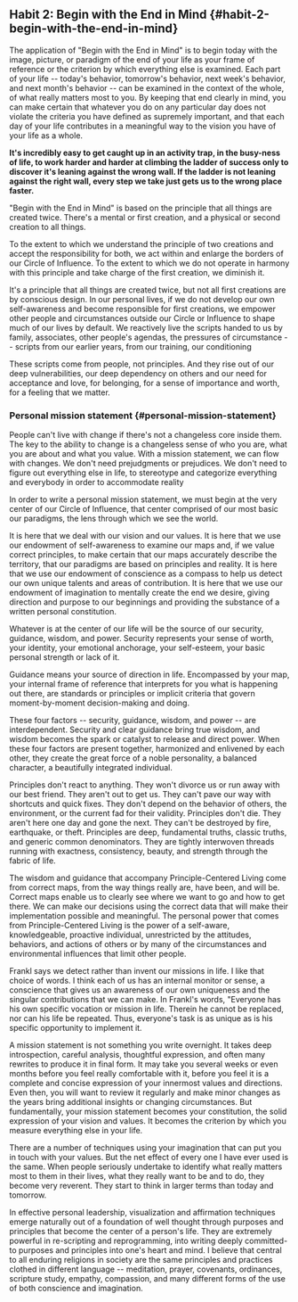 ## Habit 2: Begin with the End in Mind {#habit-2-begin-with-the-end-in-mind}

The application of &quot;Begin with the End in Mind&quot; is to begin today with the image, picture, or paradigm of the end of your life as your frame of reference or the criterion by which everything else is examined. Each part of your life -- today&#039;s behavior, tomorrow&#039;s behavior, next week&#039;s behavior, and next month&#039;s behavior -- can be examined in the context of the whole, of what really matters most to you. By keeping that end clearly in mind, you can make certain that whatever you do on any particular day does not violate the criteria you have defined as supremely important, and that each day of your life contributes in a meaningful way to the vision you have of your life as a whole.

**It&#039;s incredibly easy to get caught up in an activity trap, in the busy-ness of life, to work harder and harder at climbing the ladder of success only to discover it&#039;s leaning against the wrong wall. If the ladder is not leaning against the right wall, every step we take just gets us to the wrong place faster.**

&quot;Begin with the End in Mind&quot; is based on the principle that all things are created twice. There&#039;s a mental or first creation, and a physical or second creation to all things.

To the extent to which we understand the principle of two creations and accept the responsibility for both, we act within and enlarge the borders of our Circle of Influence. To the extent to which we do not operate in harmony with this principle and take charge of the first creation, we diminish it.

It&#039;s a principle that all things are created twice, but not all first creations are by conscious design. In our personal lives, if we do not develop our own self-awareness and become responsible for first creations, we empower other people and circumstances outside our Circle or Influence to shape much of our lives by default. We reactively live the scripts handed to us by family, associates, other people&#039;s agendas, the pressures of circumstance -- scripts from our earlier years, from our training, our conditioning

These scripts come from people, not principles. And they rise out of our deep vulnerabilities, our deep dependency on others and our need for acceptance and love, for belonging, for a sense of importance and worth, for a feeling that we matter.

### Personal mission statement {#personal-mission-statement}

People can&#039;t live with change if there&#039;s not a changeless core inside them. The key to the ability to change is a changeless sense of who you are, what you are about and what you value. With a mission statement, we can flow with changes. We don&#039;t need prejudgments or prejudices. We don&#039;t need to figure out everything else in life, to stereotype and categorize everything and everybody in order to accommodate reality

In order to write a personal mission statement, we must begin at the very center of our Circle of Influence, that center comprised of our most basic our paradigms, the lens through which we see the world.

It is here that we deal with our vision and our values. It is here that we use our endowment of self-awareness to examine our maps and, if we value correct principles, to make certain that our maps accurately describe the territory, that our paradigms are based on principles and reality. It is here that we use our endowment of conscience as a compass to help us detect our own unique talents and areas of contribution. It is here that we use our endowment of imagination to mentally create the end we desire, giving direction and purpose to our beginnings and providing the substance of a written personal constitution.

Whatever is at the center of our life will be the source of our security, guidance, wisdom, and power. Security represents your sense of worth, your identity, your emotional anchorage, your self-esteem, your basic personal strength or lack of it.

Guidance means your source of direction in life. Encompassed by your map, your internal frame of reference that interprets for you what is happening out there, are standards or principles or implicit criteria that govern moment-by-moment decision-making and doing.

These four factors -- security, guidance, wisdom, and power -- are interdependent. Security and clear guidance bring true wisdom, and wisdom becomes the spark or catalyst to release and direct power. When these four factors are present together, harmonized and enlivened by each other, they create the great force of a noble personality, a balanced character, a beautifully integrated individual.

Principles don&#039;t react to anything. They won&#039;t divorce us or run away with our best friend. They aren&#039;t out to get us. They can&#039;t pave our way with shortcuts and quick fixes. They don&#039;t depend on the behavior of others, the environment, or the current fad for their validity. Principles don&#039;t die. They aren&#039;t here one day and gone the next. They can&#039;t be destroyed by fire, earthquake, or theft. Principles are deep, fundamental truths, classic truths, and generic common denominators. They are tightly interwoven threads running with exactness, consistency, beauty, and strength through the fabric of life.

The wisdom and guidance that accompany Principle-Centered Living come from correct maps, from the way things really are, have been, and will be. Correct maps enable us to clearly see where we want to go and how to get there. We can make our decisions using the correct data that will make their implementation possible and meaningful. The personal power that comes from Principle-Centered Living is the power of a self-aware, knowledgeable, proactive individual, unrestricted by the attitudes, behaviors, and actions of others or by many of the circumstances and environmental influences that limit other people.

Frankl says we detect rather than invent our missions in life. I like that choice of words. I think each of us has an internal monitor or sense, a conscience that gives us an awareness of our own uniqueness and the singular contributions that we can make. In Frankl&#039;s words, &quot;Everyone has his own specific vocation or mission in life. Therein he cannot be replaced, nor can his life be repeated. Thus, everyone&#039;s task is as unique as is his specific opportunity to implement it.

A mission statement is not something you write overnight. It takes deep introspection, careful analysis, thoughtful expression, and often many rewrites to produce it in final form. It may take you several weeks or even months before you feel really comfortable with it, before you feel it is a complete and concise expression of your innermost values and directions. Even then, you will want to review it regularly and make minor changes as the years bring additional insights or changing circumstances. But fundamentally, your mission statement becomes your constitution, the solid expression of your vision and values. It becomes the criterion by which you measure everything else in your life.

There are a number of techniques using your imagination that can put you in touch with your values. But the net effect of every one I have ever used is the same. When people seriously undertake to identify what really matters most to them in their lives, what they really want to be and to do, they become very reverent. They start to think in larger terms than today and tomorrow.

In effective personal leadership, visualization and affirmation techniques emerge naturally out of a foundation of well thought through purposes and principles that become the center of a person&#039;s life. They are extremely powerful in re-scripting and reprogramming, into writing deeply committed-to purposes and principles into one&#039;s heart and mind. I believe that central to all enduring religions in society are the same principles and practices clothed in different language -- meditation, prayer, covenants, ordinances, scripture study, empathy, compassion, and many different forms of the use of both conscience and imagination.